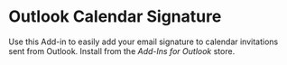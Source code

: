 # Outlook Calendar Signature
Use this Add-in to easily add your email signature to calendar invitations sent from Outlook. Install from the *Add-Ins for Outlook* store.
